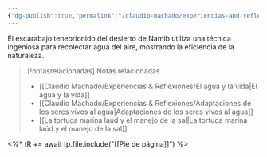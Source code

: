 ```yaml
---
{"dg-publish":true,"permalink":"/claudio-machado/experiencias-and-reflexiones/el-escarabajo-tenebrionido-y-la-captura-de-agua/","title":"El escarabajo tenebrionido y la captura de agua","tags":["naturaleza"]}
---
```


El escarabajo tenebrionido del desierto de Namib utiliza una técnica ingeniosa para recolectar agua del aire, mostrando la eficiencia de la naturaleza. 



> [!notasrelacionadas] Notas relacionadas
> - [[Claudio Machado/Experiencias & Reflexiones/El agua y la vida\|El agua y la vida]]
> - [[Claudio Machado/Experiencias & Reflexiones/Adaptaciones de los seres vivos al agua\|Adaptaciones de los seres vivos al agua]]
> - [[La tortuga marina laúd y el manejo de la sal\|La tortuga marina laúd y el manejo de la sal]]

<%* tR += await tp.file.include("[[Pie de página]]") %>
